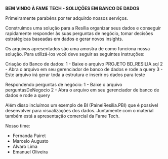 **BEM VINDO À FAME TECH - SOLUÇÕES EM BANCO DE DADOS**

Primeiramente parabéns por ter adquirdo nossos serviços. 

Construímos uma solução para a Resília organizar seus dados e conseguir rapidamente responder às suas perguntas de negócio, tomar decisões estratégicas baseadas em dados e gerar novos insights.

Os arquivos apresentados são uma amostra de como funciona nossa solução.
Para utilizá-los você deve seguir as seguintes instruções:

Criação do Banco de dados:
1 - Baixe o arquivo PROJETO BD_RESILIA.sql
2 - Abra o arquivo em seu gerenciador de banco de dados e rode a query
3 - Este arquivo irá gerar toda a estrutura e inserir os dados para teste

Respondendo perguntas de negócio:
1 - Baixe o arquivo perguntasDeNegocio
2 - Abra o arquivo em seu gerenciador de banco de dados e rode a query

Além disso incluímos um exemplo de BI (PainelResilia.PBI) que é possível desenvolver para visualizações dos dados.
Juntamente com o material também está a apresentação comercial da Fame Tech.

Nosso time:

- Fernanda Pairet
- Marcelo Augusto
- Alvaro Lima
- Emanuel Oliveira
